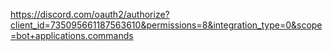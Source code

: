 https://discord.com/oauth2/authorize?client_id=735095661187563610&permissions=8&integration_type=0&scope=bot+applications.commands